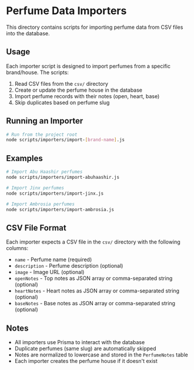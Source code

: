 # Perfume Data Importers

This directory contains scripts for importing perfume data from CSV files into the database.

## Usage

Each importer script is designed to import perfumes from a specific brand/house. The scripts:

1. Read CSV files from the `csv/` directory
2. Create or update the perfume house in the database
3. Import perfume records with their notes (open, heart, base)
4. Skip duplicates based on perfume slug

## Running an Importer

```bash
# Run from the project root
node scripts/importers/import-[brand-name].js
```

## Examples

```bash
# Import Abu Haashir perfumes
node scripts/importers/import-abuhaashir.js

# Import Jinx perfumes
node scripts/importers/import-jinx.js

# Import Ambrosia perfumes
node scripts/importers/import-ambrosia.js
```

## CSV File Format

Each importer expects a CSV file in the `csv/` directory with the following columns:

- `name` - Perfume name (required)
- `description` - Perfume description (optional)
- `image` - Image URL (optional)
- `openNotes` - Top notes as JSON array or comma-separated string (optional)
- `heartNotes` - Heart notes as JSON array or comma-separated string (optional)
- `baseNotes` - Base notes as JSON array or comma-separated string (optional)

## Notes

- All importers use Prisma to interact with the database
- Duplicate perfumes (same slug) are automatically skipped
- Notes are normalized to lowercase and stored in the `PerfumeNotes` table
- Each importer creates the perfume house if it doesn't exist
